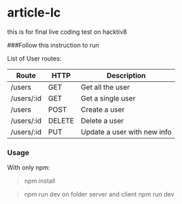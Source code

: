 # article-lc
this is for final live coding test on hacktiv8

###Follow this instruction to run

List of User routes:

Route		| HTTP	  | Description
--------|-------  | ---------------
/users 		  | GET 	  | Get all the user
/users/:id 		| GET 	  | Get a single user
/users 		  | POST 	  | Create a user
/users/:id 		| DELETE	| Delete a user
/users/:id 		| PUT 	  | Update a user with new info


### Usage
With only npm:
>npm install

>npm run dev on folder server and client npm run dev
